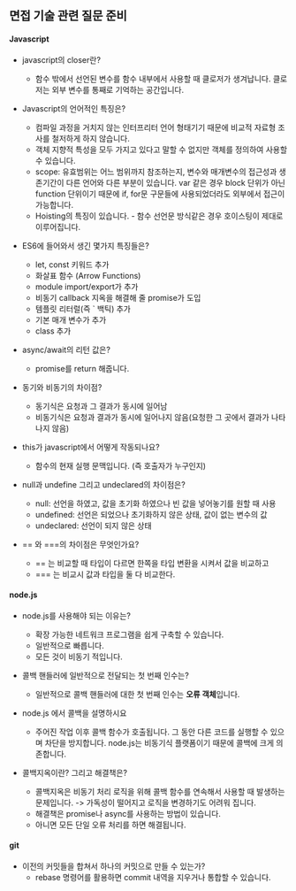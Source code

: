 ## 면접 기술 관련 질문 준비

#### Javascript

- javascript의 closer란?
  - 함수 밖에서 선언된 변수를 함수 내부에서 사용할 때 클로저가 생겨납니다.
    클로저는 외부 변수를 통째로 기억하는 공간입니다.
- Javascript의 언어적인 특징은?
  - 컴파일 과정을 거치지 않는 인터프리터 언어 형태기기 때문에 비교적 자료형 조사를 철저하게 하지 않습니다.
  - 객체 지향적 특성을 모두 가지고 있다고 말할 수 없지만 객체를 정의하여 사용할 수 있습니다.
  - scope: 유효범위는 어느 범위까지 참조하는지, 변수와 매개변수의 접근성과 생존기간이 다른 언어와 다른 부분이 있습니다. var 같은 경우 block 단위가 아닌 function 단위이기 때문에 if, for문 구문들에 사용되었더라도 외부에서 접근이 가능합니다.
  - Hoisting의 특징이 있습니다.  - 함수 선언문 방식같은 경우 호이스팅이 제대로 이루어집니다. 
- ES6에 들어와서 생긴 몇가지 특징들은?
  - let, const 키워드 추가
  - 화살표 함수 (Arrow Functions)
  - module import/export가 추가
  - 비동기 callback 지옥을 해결해 줄 promise가 도입
  - 템플릿 리터럴(즉 ` 백틱) 추가
  - 기본 매개 변수가 추가
  - class 추가
- async/await의 리턴 값은?
  - promise를 return 해줍니다. 

- 동기와 비동기의 차이점?
  - 동기식은 요청과 그 결과가 동시에 일어남
  - 비동기식은 요청과 결과가 동시에 일어나지 않음(요청한 그 곳에서 결과가 나타나지 않음)

- this가 javascript에서 어떻게 작동되나요?
  - 함수의 현재 실행 문맥입니다. (즉 호출자가 누구인지)

- null과 undefine 그리고 undeclared의 차이점은?
  - null: 선언을 하였고, 값을 초기화 하였으나 빈 값을 넣어놓기를 원할 때 사용
  - undefined: 선언은 되었으나 초기화하지 않은 상태, 값이 없는 변수의 값
  - undeclared: 선언이 되지 않은 상태
- == 와 ===의 차이점은 무엇인가요?
  - == 는 비교할 때 타입이 다르면 한쪽을 타입 변환을 시켜서 값을 비교하고
  - === 는 비교시 값과 타입을 둘 다 비교한다. 

#### node.js 

- node.js를 사용해야 되는 이유는?
  - 확장 가능한 네트워크 프로그램을 쉽게 구축할 수 있습니다. 
  - 일반적으로 빠릅니다.
  - 모든 것이 비동기 적입니다. 

- 콜백 핸들러에 일반적으로 전달되는 첫 번째 인수는?
  - 일반적으로 콜백 핸들러에 대한 첫 번째 인수는 **오류 객체**입니다. 
- node.js 에서 콜백을 설명하시요
  - 주어진 작업 이후 콜백 함수가 호출됩니다. 그 동안 다른 코드를 실행할 수 있으며 차단을 방지합니다. node.js는 비동기식 플랫폼이기 때문에 콜백에 크게 의존합니다. 
- 콜백지옥이란? 그리고 해결책은?
  - 콜백지옥은 비동기 처리 로직을 위해 콜백 함수를 연속해서 사용할 때 발생하는 문제입니다. -> 가독성이 떨어지고 로직을 변경하기도 어려워 집니다. 
  - 해결책은 promise나 async를 사용하는 방법이 있습니다. 
  - 아니면 모든 단일 오류 처리를 하면 해결됩니다. 

#### git

- 이전의 커밋들을 합쳐서 하나의 커밋으로 만들 수 있는가?
  - rebase 명령어를 활용하면 commit 내역을 지우거나 통합할 수 있습니다.